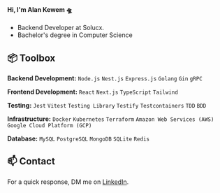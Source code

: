 #### Hi, I'm Alan Kewem 🛸

- Backend Developer at Solucx.
- Bachelor's degree in Computer Science

## 📦 Toolbox

**Backend Development:** `Node.js` `Nest.js` `Express.js` `Golang` `Gin` `gRPC`

**Frontend Development:** `React` `Next.js` `TypeScript` `Tailwind`

**Testing:** `Jest` `Vitest` `Testing Library` `Testify` `Testcontainers` `TDD` `BDD`

**Infrastructure:** `Docker` `Kubernetes` `Terraform` `Amazon Web Services (AWS)` `Google Cloud Platform (GCP)` 

**Database:** `MySQL` `PostgreSQL` `MongoDB` `SQLite` `Redis`

## 📫 Contact

For a quick response, DM me on [LinkedIn](https://www.linkedin.com/in/alankewem). 
